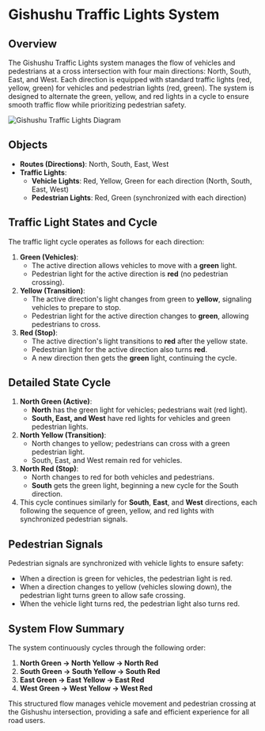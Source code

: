 # Gishushu Traffic Lights System

## Overview
The Gishushu Traffic Lights system manages the flow of vehicles and pedestrians at a cross intersection with four main directions: North, South, East, and West. Each direction is equipped with standard traffic lights (red, yellow, green) for vehicles and pedestrian lights (red, green). The system is designed to alternate the green, yellow, and red lights in a cycle to ensure smooth traffic flow while prioritizing pedestrian safety.

![Gishushu Traffic Lights Diagram](traffic\state\diagram.png)
## Objects
- **Routes (Directions)**: North, South, East, West
- **Traffic Lights**:
  - **Vehicle Lights**: Red, Yellow, Green for each direction (North, South, East, West)
  - **Pedestrian Lights**: Red, Green (synchronized with each direction)

## Traffic Light States and Cycle
The traffic light cycle operates as follows for each direction:

1. **Green (Vehicles)**:
   - The active direction allows vehicles to move with a **green** light.
   - Pedestrian light for the active direction is **red** (no pedestrian crossing).
2. **Yellow (Transition)**:
   - The active direction's light changes from green to **yellow**, signaling vehicles to prepare to stop.
   - Pedestrian light for the active direction changes to **green**, allowing pedestrians to cross.
3. **Red (Stop)**:
   - The active direction's light transitions to **red** after the yellow state.
   - Pedestrian light for the active direction also turns **red**.
   - A new direction then gets the **green** light, continuing the cycle.

## Detailed State Cycle
1. **North Green (Active)**:
   - **North** has the green light for vehicles; pedestrians wait (red light).
   - **South, East, and West** have red lights for vehicles and green pedestrian lights.
2. **North Yellow (Transition)**:
   - North changes to yellow; pedestrians can cross with a green pedestrian light.
   - South, East, and West remain red for vehicles.
3. **North Red (Stop)**:
   - North changes to red for both vehicles and pedestrians.
   - **South** gets the green light, beginning a new cycle for the South direction.
4. This cycle continues similarly for **South**, **East**, and **West** directions, each following the sequence of green, yellow, and red lights with synchronized pedestrian signals.

## Pedestrian Signals
Pedestrian signals are synchronized with vehicle lights to ensure safety:
- When a direction is green for vehicles, the pedestrian light is red.
- When a direction changes to yellow (vehicles slowing down), the pedestrian light turns green to allow safe crossing.
- When the vehicle light turns red, the pedestrian light also turns red.

## System Flow Summary
The system continuously cycles through the following order:
1. **North Green → North Yellow → North Red**
2. **South Green → South Yellow → South Red**
3. **East Green → East Yellow → East Red**
4. **West Green → West Yellow → West Red**

This structured flow manages vehicle movement and pedestrian crossing at the Gishushu intersection, providing a safe and efficient experience for all road users.
